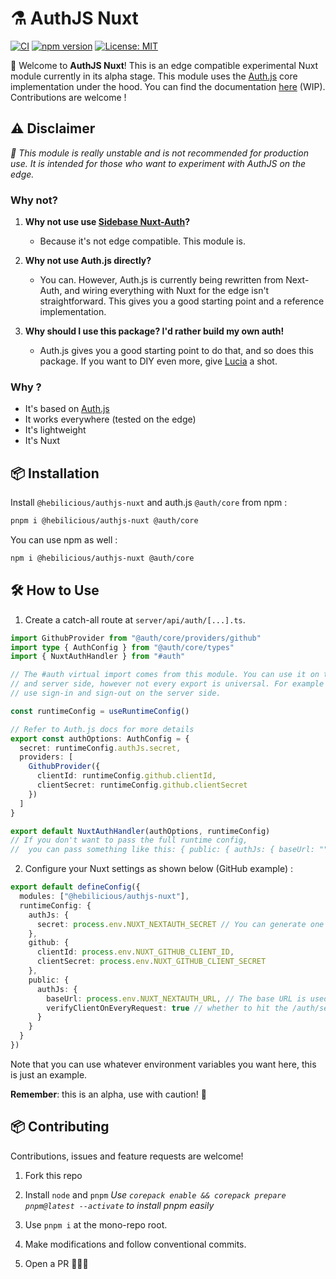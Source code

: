 # ⚗️ AuthJS Nuxt

[![CI](https://github.com/Hebilicious/authjs-nuxt/actions/workflows/ci.yaml/badge.svg)](https://github.com/Hebilicious/authjs-nuxt/actions/workflows/ci.yaml)
[![npm version](https://badge.fury.io/js/@hebilicious%2Fauthjs-nuxt.svg)](https://badge.fury.io/js/@hebilicious%2Fauthjs-nuxt)
[![License: MIT](https://img.shields.io/badge/License-MIT-yellow.svg)](https://opensource.org/licenses/MIT)

🚀 Welcome to __AuthJS Nuxt__!  This is an edge compatible experimental Nuxt module currently in its alpha stage.
This module uses the [Auth.js](https://github.com/nextauthjs/next-auth) core implementation under the hood.
You can find the documentation [here](https://authjs-nuxt.pages.dev/) (WIP).
Contributions are welcome !

##  ⚠️ Disclaimer

_🧪 This module is really unstable and is not recommended for production use. It is intended for those who want to experiment with AuthJS on the edge._


### Why not?

1. **Why not use use [Sidebase Nuxt-Auth](https://github.com/sidebase/sidebase)?**

   - Because it's not edge compatible. This module is.

2. **Why not use Auth.js directly?**
  
   - You can. However, Auth.js is currently being rewritten from Next-Auth, and wiring everything with Nuxt for the edge isn't straightforward. This gives you a good starting point and a reference implementation.

3. **Why should I use this package? I'd rather build my own auth!**

   - Auth.js gives you a good starting point to do that, and so does this package. If you want to DIY even more, give [Lucia](https://github.com/pilcrowOnPaper/lucia) a shot.

### Why ?

- It's based on [Auth.js](https://github.com/nextauthjs/next-auth)
- It works everywhere (tested on the edge)
- It's lightweight
- It's Nuxt

## 📦 Installation

Install `@hebilicious/authjs-nuxt` and auth.js `@auth/core`  from npm :

```bash
pnpm i @hebilicious/authjs-nuxt @auth/core
```

You can use npm as well :

```bash
npm i @hebilicious/authjs-nuxt @auth/core
```

## 🛠️ How to Use

1. Create a catch-all route at `server/api/auth/[...].ts`. 

```ts
import GithubProvider from "@auth/core/providers/github"
import type { AuthConfig } from "@auth/core/types"
import { NuxtAuthHandler } from "#auth"

// The #auth virtual import comes from this module. You can use it on the client
// and server side, however not every export is universal. For example do not
// use sign-in and sign-out on the server side.

const runtimeConfig = useRuntimeConfig()

// Refer to Auth.js docs for more details
export const authOptions: AuthConfig = {
  secret: runtimeConfig.authJs.secret,
  providers: [
    GithubProvider({
      clientId: runtimeConfig.github.clientId,
      clientSecret: runtimeConfig.github.clientSecret
    })
  ]
}

export default NuxtAuthHandler(authOptions, runtimeConfig)
// If you don't want to pass the full runtime config,
//  you can pass something like this: { public: { authJs: { baseUrl: "" } } }
```

2. Configure your Nuxt settings as shown below (GitHub example) :


 ```ts
export default defineConfig({
   modules: ["@hebilicious/authjs-nuxt"],
   runtimeConfig: {
     authJs: {
       secret: process.env.NUXT_NEXTAUTH_SECRET // You can generate one with `openssl rand -base64 32`
     },
     github: {
       clientId: process.env.NUXT_GITHUB_CLIENT_ID,
       clientSecret: process.env.NUXT_GITHUB_CLIENT_SECRET
     },
     public: {
       authJs: {
         baseUrl: process.env.NUXT_NEXTAUTH_URL, // The base URL is used for the Origin Check in prod only
         verifyClientOnEveryRequest: true // whether to hit the /auth/session endpoint on every client request
       }
     }
   }
})
  ```
Note that you can use whatever environment variables you want here, this is just an example.

__Remember__: this is an alpha, use with caution! 🏇

## 📦 Contributing

Contributions, issues and feature requests are welcome!

1. Fork this repo

2. Install `node` and `pnpm` _Use `corepack enable && corepack prepare pnpm@latest --activate` to install pnpm easily_

3. Use `pnpm i` at the mono-repo root.

4. Make modifications and follow conventional commits.

5. Open a PR 🚀🚀🚀
